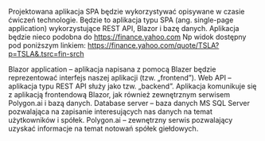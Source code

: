 Projektowana aplikacja SPA będzie wykorzystywać opisywane w czasie ćwiczeń technologie. Będzie to 
aplikacja typu SPA (ang. single-page application) wykorzystujące REST API, Blazor i bazę danych.
Aplikacja będzie nieco podobna do https://finance.yahoo.com
Np widok dostępny pod poniższym linkiem:
https://finance.yahoo.com/quote/TSLA?p=TSLA&.tsrc=fin-srch

Blazor application – aplikacja napisana z pomocą Blazer będzie reprezentować interfejs naszej aplikacji 
(tzw. „frontend”).
Web API – aplikacja typu REST API służy jako tzw. „backend”. Aplikacja komunikuje się z aplikacją 
frontendową Blazor, jak również zewnętrznym serwisem Polygon.ai i bazą danych.
Database server – baza danych MS SQL Server pozwalająca na zapisanie interesujących nas danych na 
temat użytkowników i spółek.
Polygon.ai – zewnętrzny serwis pozwalający uzyskać informacje na temat notowań spółek giełdowych.

